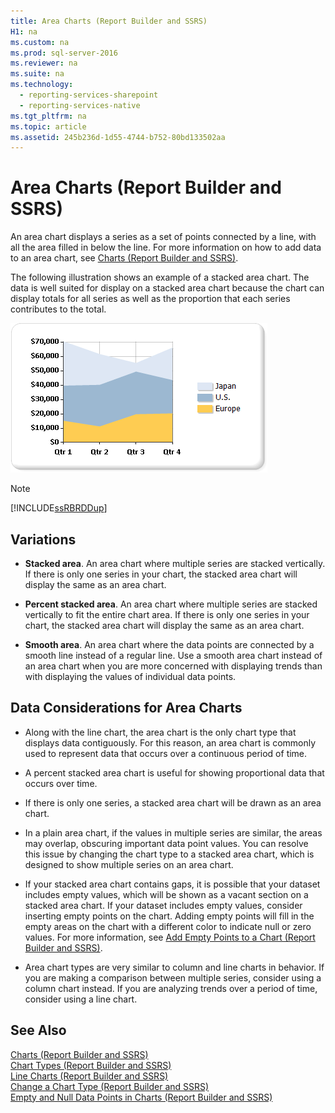 ```yaml
---
title: Area Charts (Report Builder and SSRS)
H1: na
ms.custom: na
ms.prod: sql-server-2016
ms.reviewer: na
ms.suite: na
ms.technology: 
  - reporting-services-sharepoint
  - reporting-services-native
ms.tgt_pltfrm: na
ms.topic: article
ms.assetid: 245b236d-1d55-4744-b752-80bd133502aa
---
```

# Area Charts (Report Builder and SSRS)
  An area chart displays a series as a set of points connected by a line, with all the area filled in below the line. For more information on how to add data to an area chart, see [Charts &#40;Report Builder and SSRS&#41;](../../Topics/TopicNameNotContainA/Charts--Report-Builder-and-SSRS-.md).  
  
 The following illustration shows an example of a stacked area chart. The data is well suited for display on a stacked area chart because the chart can display totals for all series as well as the proportion that each series contributes to the total.  
  
 ![Area chart](../../Images/Image/ImageNotContaina/AreaChart.gif "AreaChart")  
  
> [!NOTE]  
>  [!INCLUDE[ssRBRDDup](../../Token/Other/ssRBRDDup_md.md)]  
  
## Variations  
  
-   **Stacked area**. An area chart where multiple series are stacked vertically. If there is only one series in your chart, the stacked area chart will display the same as an area chart.  
  
-   **Percent stacked area**. An area chart where multiple series are stacked vertically to fit the entire chart area. If there is only one series in your chart, the stacked area chart will display the same as an area chart.  
  
-   **Smooth area**. An area chart where the data points are connected by a smooth line instead of a regular line. Use a smooth area chart instead of an area chart when you are more concerned with displaying trends than with displaying the values of individual data points.  
  
## Data Considerations for Area Charts  
  
-   Along with the line chart, the area chart is the only chart type that displays data contiguously. For this reason, an area chart is commonly used to represent data that occurs over a continuous period of time.  
  
-   A percent stacked area chart is useful for showing proportional data that occurs over time.  
  
-   If there is only one series, a stacked area chart will be drawn as an area chart.  
  
-   In a plain area chart, if the values in multiple series are similar, the areas may overlap, obscuring important data point values. You can resolve this issue by changing the chart type to a stacked area chart, which is designed to show multiple series on an area chart.  
  
-   If your stacked area chart contains gaps, it is possible that your dataset includes empty values, which will be shown as a vacant section on a stacked area chart. If your dataset includes empty values, consider inserting empty points on the chart. Adding empty points will fill in the empty areas on the chart with a different color to indicate null or zero values. For more information, see [Add Empty Points to a Chart &#40;Report Builder and SSRS&#41;](../../Topics/TopicNameContainA/Add-Empty-Points-to-a-Chart--Report-Builder-and-SSRS-.md).  
  
-   Area chart types are very similar to column and line charts in behavior. If you are making a comparison between multiple series, consider using a column chart instead. If you are analyzing trends over a period of time, consider using a line chart.  
  
## See Also  
 [Charts &#40;Report Builder and SSRS&#41;](../../Topics/TopicNameNotContainA/Charts--Report-Builder-and-SSRS-.md)   
 [Chart Types &#40;Report Builder and SSRS&#41;](../../Topics/TopicNameNotContainA/Chart-Types--Report-Builder-and-SSRS-.md)   
 [Line Charts &#40;Report Builder and SSRS&#41;](../../Topics/TopicNameNotContainA/Line-Charts--Report-Builder-and-SSRS-.md)   
 [Change a Chart Type &#40;Report Builder and SSRS&#41;](../../Topics/TopicNameContainA/Change-a-Chart-Type--Report-Builder-and-SSRS-.md)   
 [Empty and Null Data Points in Charts &#40;Report Builder and SSRS&#41;](../../Topics/TopicNameNotContainA/Empty-and-Null-Data-Points-in-Charts--Report-Builder-and-SSRS-.md)  
  
  